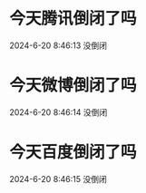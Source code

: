 # 今天腾讯倒闭了吗

2024-6-20 8:46:13 没倒闭

# 今天微博倒闭了吗

2024-6-20 8:46:14 没倒闭

# 今天百度倒闭了吗

2024-6-20 8:46:15 没倒闭

